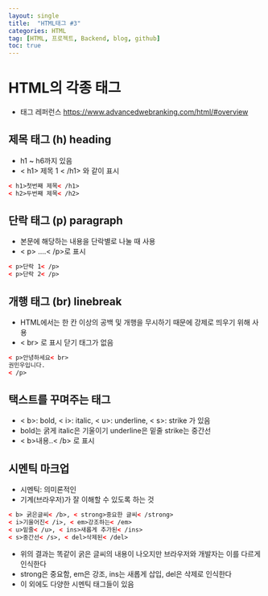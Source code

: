 ```yaml
---
layout: single
title:  "HTML태그 #3"
categories: HTML
tag: [HTML, 프로젝트, Backend, blog, github]
toc: true
---
```


# HTML의 각종 태그
- 태그 레퍼런스 <https://www.advancedwebranking.com/html/#overview>

## 제목 태그 (h) heading
- h1 ~ h6까지 있음
- < h1> 제목 1 < /h1> 와 같이 표시
```html
< h1>첫번째 제목< /h1>
< h2>두번째 제목< /h2>
```

## 단락 태그 (p) paragraph 
- 본문에 해당하는 내용을 단락별로 나눌 때 사용
- < p> ....< /p>로 표시
```html
< p>단락 1< /p>
< p>단락 2< /p>
```

## 개행 태그 (br) linebreak
- HTML에서는 한 칸 이상의 공백 및 개행을 무시하기 때문에 강제로 띄우기 위해 사용
- < br> 로 표시 닫기 태그가 없음
```html
< p>안녕하세요< br>
권민우입니다.
< /p>
```

## 택스트를 꾸며주는 태그
- < b>: bold, < i>: italic, < u>: underline, < s>: strike 가 있음
- bold는 굵게 italic은 기울이기 underline은 밑줄 strike는 중간선
- < b>내용..< /b> 로 표시

##  시멘틱 마크업
- 시멘틱: 의미론적인
- 기계(브라우저)가 잘 이해할 수 있도록 하는 것 
```html
< b> 굵은글씨< /b>, < strong>중요한 글씨< /strong>
< i>기울어진< /i>, < em>강조하는< /em>
< u>밑줄< /u>, < ins>새롭게 추가된< /ins>
< s>중간선< /s>, < del>삭제된< /del>
```
- 위의 결과는 똑같이 굵은 글씨의 내용이 나오지만 브라우저와 개발자는 이를 다르게 인식한다
- strong은 중요함, em은 강조, ins는 새롭게 삽입, del은 삭제로 인식한다
- 이 외에도 다양한 시멘틱 태그들이 있음
